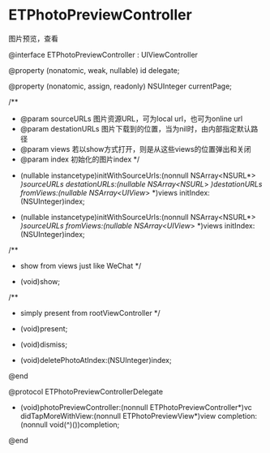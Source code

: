 # ETPhotoPreviewController
图片预览，查看

@interface ETPhotoPreviewController : UIViewController

@property (nonatomic, weak, nullable) id<ETPhotoPreviewControllerDelegate> delegate;

@property (nonatomic, assign, readonly) NSUInteger currentPage;

/**
 * @param sourceURLs 图片资源URL，可为local url，也可为online url
 * @param destationURLs 图片下载到的位置，当为nil时，由内部指定默认路径
 * @param views 若以show方式打开，则是从这些views的位置弹出和关闭
 * @param index 初始化的图片index
 */
- (nullable instancetype)initWithSourceUrls:(nonnull NSArray<NSURL*> *)sourceURLs destationURLs:(nullable NSArray<NSURL*> *)destationURLs fromViews:(nullable NSArray<UIView*> *)views initIndex:(NSUInteger)index;

- (nullable instancetype)initWithSourceUrls:(nonnull NSArray<NSURL*> *)sourceURLs fromViews:(nullable NSArray<UIView*> *)views initIndex:(NSUInteger)index;

/**
 * show from views just like WeChat
 */
- (void)show;

/**
 * simply present from rootViewController
 */
- (void)present;
- (void)dismiss;

- (void)deletePhotoAtIndex:(NSUInteger)index;

@end

@protocol ETPhotoPreviewControllerDelegate <NSObject>

- (void)photoPreviewController:(nonnull ETPhotoPreviewController*)vc didTapMoreWithView:(nonnull ETPhotoPreviewView*)view completion:(nonnull void(^)())completion;

@end
